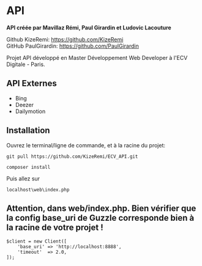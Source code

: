 # API

**API créée par Mavillaz Rémi, Paul Girardin et Ludovic Lacouture**

Github KizeRemi: https://github.com/KizeRemi  
GitHub PaulGirardin: https://github.com/PaulGirardin

Projet API développé en Master Développement Web Developer à l'ECV Digitale - Paris.


##  API Externes
- Bing
- Deezer
- Dailymotion

## Installation
Ouvrez le terminal/ligne de commande, et à la racine du projet:


```
git pull https://github.com/KizeRemi/ECV_API.git

composer install

```

Puis allez sur
```
localhost\web\index.php

```

## Attention, dans web/index.php. Bien vérifier que la config base_uri de Guzzle corresponde bien à la racine de votre projet !

```
$client = new Client([
    'base_uri' => 'http://localhost:8888',
    'timeout'  => 2.0,
]);
```